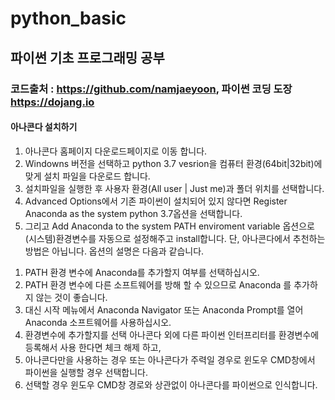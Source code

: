 # python_basic

## 파이썬 기초 프로그래밍 공부

### 코드출처 : https://github.com/namjaeyoon, 파이썬 코딩 도장 https://dojang.io

#### 아나콘다 설치하기
1. 아나콘다 홈페이지 다운로드페이지로 이동 합니다.
2. Windowns 버전을 선택하고 python 3.7 vesrion을 컴퓨터 환경(64bit|32bit)에 맞게 설치 파일을 다운로드 합니다.
3. 설치파일을 실행한 후 사용자 환경(All user | Just me)과 폴더 위치를 선택합니다.
4. Advanced Options에서 기존 파이썬이 설치되어 있지 않다면 Register Anaconda as the system python 3.7옵션을 선택합니다.
5. 그리고 Add Anaconda to the system PATH enviroment variable 옵션으로 (시스템)환경변수를 자동으로 설정해주고 install합니다.
단, 아나콘다에서 추천하는 방법은 아닙니다. 옵션의 설명은 다음과 같습니다.
1) PATH 환경 변수에 Anaconda를 추가할지 여부를 선택하십시오.
2) PATH 환경 변수에 다른 소프트웨어를 방해 할 수 있으므로 Anaconda 를 추가하지 않는 것이 좋습니다.
3) 대신 시작 메뉴에서 Anaconda Navigator 또는 Anaconda Prompt를 열어 Anaconda 소프트웨어를 사용하십시오.
4) 환경변수에 추가할지를 선택 아나콘다 외에 다른 파이썬 인터프리터를 환경변수에 등록해서 사용 한다면 체크 해제 하고,
5) 아나콘다만을 사용하는 경우 또는 아나콘다가 주력일 경우로 윈도우 CMD창에서 파이썬을 실행할 경우 선택합니다.
6) 선택할 경우 윈도우 CMD창 경로와 상관없이 아나콘다를 파이썬으로 인식합니다.
